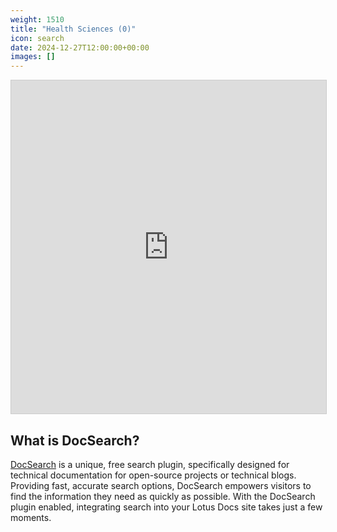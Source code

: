 ```yaml
---
weight: 1510
title: "Health Sciences (0)"
icon: search
date: 2024-12-27T12:00:00+00:00
images: []
---
```


<iframe class="airtable-embed" src="https://airtable.com/embed/apphuzULoFFLhgjds/shrO3SZwZoVU3wqwK?layout=card" frameborder="0" onmousewheel="" width="100%" height="533" style="background: transparent; border: 1px solid #ccc;"></iframe>

## What is DocSearch?

[DocSearch](https://docsearch.algolia.com/) is a unique, free search plugin, specifically designed for technical documentation for open-source projects or technical blogs. Providing fast, accurate search options, DocSearch empowers visitors to find the information they need as quickly as possible. With the DocSearch plugin enabled, integrating search into your Lotus Docs site takes just a few moments.
